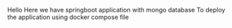 Hello
Here we have springboot application with mongo database
To deploy the application using docker compose file 
